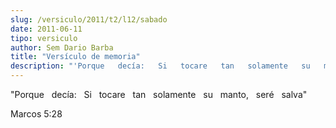 ```yaml
---
slug: /versiculo/2011/t2/l12/sabado
date: 2011-06-11
tipo: versiculo
author: Sem Dario Barba
title: "Versículo de memoria"
description: "'Porque   decía:   Si   tocare   tan   solamente   su   manto,   seré   salva'  Marcos 5:28"
---
```


"Porque   decía:   Si   tocare   tan   solamente   su   manto,   seré   salva"

Marcos 5:28
